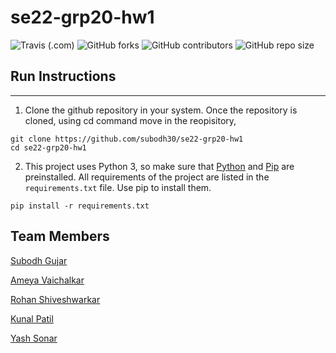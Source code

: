 # se22-grp20-hw1

<img alt="Travis (.com)" src="https://img.shields.io/travis/com/subodh30/se22-grp20-hw1">
<img alt="GitHub forks" src="https://img.shields.io/github/forks/subodh30/se22-grp20-hw1?style=social">
<img alt="GitHub contributors" src="https://img.shields.io/github/contributors/subodh30/se22-grp20-hw1">
<img alt="GitHub repo size" src="https://img.shields.io/github/repo-size/subodh30/se22-grp20-hw1">

## Run Instructions

---
1. Clone the github repository in your system. Once the repository is cloned, using cd command move in the reopisitory,
```
git clone https://github.com/subodh30/se22-grp20-hw1
cd se22-grp20-hw1
```
2. This project uses Python 3, so make sure that [Python](https://www.python.org/downloads/) and [Pip](https://pip.pypa.io/en/stable/installation/) are preinstalled. All requirements of the project are listed in the ```requirements.txt``` file. Use pip to install them.
```
pip install -r requirements.txt
```

## Team Members
[Subodh Gujar](https://github.com/subodh30)

[Ameya Vaichalkar](https://github.com/ameyagv)

[Rohan Shiveshwarkar](https://github.com/RoninS28)

[Kunal Patil](https://github.com/kunalpatil1810)

[Yash Sonar](https://github.com/Yash-567)
